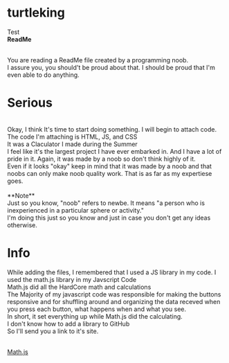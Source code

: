 # turtleking
Test<br>
**ReadMe**
<br><br>

You are reading a ReadMe file created by a programming noob.<br>
I assure you, you should't be proud about that.  I should be proud that I'm even able to do anything.<br>

# Serious
<br>
Okay, I think It's time to start doing something.  I will begin to attach code.
<br>
The code I'm attaching is HTML, JS, and CSS
<br>
It was a Claculator I made during the Summer
<br>
I feel like it's the largest project I have ever embarked in.  And I have a lot of pride in it.  Again, it was made by a noob so don't think highly of it.
<br>
Even if it looks "okay" keep in mind that it was made by a noob and that noobs can only make noob quality work.  That is as far as my expertiese goes.
<br>
<br>
**Note**
<br>
Just so you know, "noob" refers to newbe.  It means "a person who is inexperienced in a particular sphere or activity."
<br>
I'm doing this just so you know and just in case you don't get any ideas otherwise.

# Info
While adding the files, I remembered that I used a JS library in my code.  I used the math.js library in my Javscript Code
<br>
Math.js did all the HardCore math and calculations
<br>
The Majority of my javascript code was responsible for making the buttons responsive and for shuffling around and organizing the data receved when you press each button, what happens when and what you see.
<br>
In short, it set everything up while Math.js did the calculating.
<br>
I don't know how to add a library to GitHub
<br>
So I'll send you a link to it's site.
<br>
<br>

<a href="https://mathjs.org/">Math.js</a>

